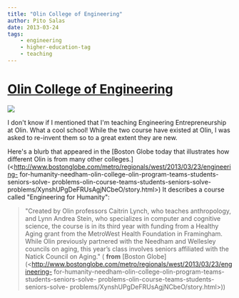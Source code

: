 ```yaml
---
title: "Olin College of Engineering"
author: Pito Salas
date: 2013-03-24
tags:
    - engineering
    - higher-education-tag
    - teaching
---
```

# [Olin College of Engineering](None)




![](https://i0.wp.com/c.o0bg.com/rf/image_960w/Boston/2011-2020/2013/03/12/BostonGlobe.com/Regional/Images/21weolin_2.jpg?w=584)

I don't know if I mentioned that I'm teaching Engineering Entrepreneurship at
Olin. What a cool school! While the two course have existed at Olin, I was
asked to re-invent them so to a great extent they are new.

Here's a blurb that appeared in the [Boston Globe today that illustrates how
different Olin is from many other
colleges.](<http://www.bostonglobe.com/metro/regionals/west/2013/03/23/engineering-
for-humanity-needham-olin-college-olin-program-teams-students-seniors-solve-
problems-olin-course-teams-students-seniors-solve-
problems/XynshUPgDeFRUsAgjNCbeO/story.html>) It describes a course called
"Engineering for Humanity":

> "Created by Olin professors Caitrin Lynch, who teaches anthropology, and
> Lynn Andrea Stein, who specializes in computer and cognitive science, the
> course is in its third year with funding from a Healthy Aging grant from the
> MetroWest Health Foundation in Framingham. While Olin previously partnered
> with the Needham and Wellesley councils on aging, this year’s class involves
> seniors affiliated with the Natick Council on Aging." ( **from** [Boston
> Globe](<http://www.bostonglobe.com/metro/regionals/west/2013/03/23/engineering-
> for-humanity-needham-olin-college-olin-program-teams-students-seniors-solve-
> problems-olin-course-teams-students-seniors-solve-
> problems/XynshUPgDeFRUsAgjNCbeO/story.html>))



